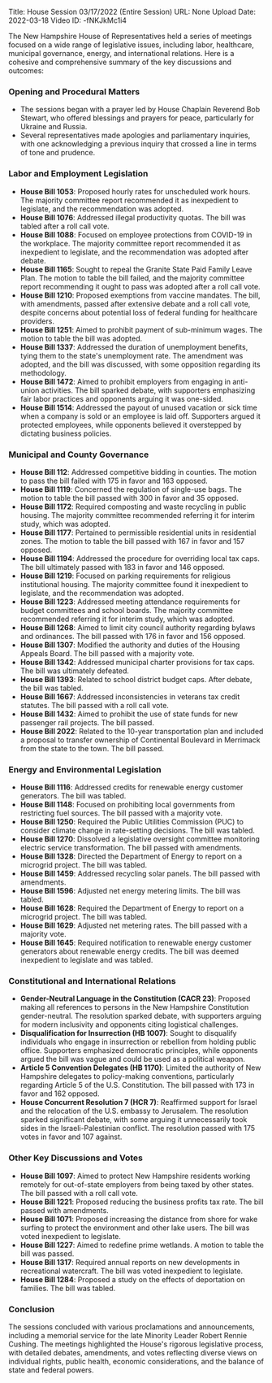 Title: House Session 03/17/2022 (Entire Session)
URL: None
Upload Date: 2022-03-18
Video ID: -fNKJkMc1i4

The New Hampshire House of Representatives held a series of meetings focused on a wide range of legislative issues, including labor, healthcare, municipal governance, energy, and international relations. Here is a cohesive and comprehensive summary of the key discussions and outcomes:

### **Opening and Procedural Matters**
- The sessions began with a prayer led by House Chaplain Reverend Bob Stewart, who offered blessings and prayers for peace, particularly for Ukraine and Russia.
- Several representatives made apologies and parliamentary inquiries, with one acknowledging a previous inquiry that crossed a line in terms of tone and prudence.

### **Labor and Employment Legislation**
- **House Bill 1053**: Proposed hourly rates for unscheduled work hours. The majority committee report recommended it as inexpedient to legislate, and the recommendation was adopted.
- **House Bill 1076**: Addressed illegal productivity quotas. The bill was tabled after a roll call vote.
- **House Bill 1088**: Focused on employee protections from COVID-19 in the workplace. The majority committee report recommended it as inexpedient to legislate, and the recommendation was adopted after debate.
- **House Bill 1165**: Sought to repeal the Granite State Paid Family Leave Plan. The motion to table the bill failed, and the majority committee report recommending it ought to pass was adopted after a roll call vote.
- **House Bill 1210**: Proposed exemptions from vaccine mandates. The bill, with amendments, passed after extensive debate and a roll call vote, despite concerns about potential loss of federal funding for healthcare providers.
- **House Bill 1251**: Aimed to prohibit payment of sub-minimum wages. The motion to table the bill was adopted.
- **House Bill 1337**: Addressed the duration of unemployment benefits, tying them to the state's unemployment rate. The amendment was adopted, and the bill was discussed, with some opposition regarding its methodology.
- **House Bill 1472**: Aimed to prohibit employers from engaging in anti-union activities. The bill sparked debate, with supporters emphasizing fair labor practices and opponents arguing it was one-sided.
- **House Bill 1514**: Addressed the payout of unused vacation or sick time when a company is sold or an employee is laid off. Supporters argued it protected employees, while opponents believed it overstepped by dictating business policies.

### **Municipal and County Governance**
- **House Bill 112**: Addressed competitive bidding in counties. The motion to pass the bill failed with 175 in favor and 163 opposed.
- **House Bill 1119**: Concerned the regulation of single-use bags. The motion to table the bill passed with 300 in favor and 35 opposed.
- **House Bill 1172**: Required composting and waste recycling in public housing. The majority committee recommended referring it for interim study, which was adopted.
- **House Bill 1177**: Pertained to permissible residential units in residential zones. The motion to table the bill passed with 167 in favor and 157 opposed.
- **House Bill 1194**: Addressed the procedure for overriding local tax caps. The bill ultimately passed with 183 in favor and 146 opposed.
- **House Bill 1219**: Focused on parking requirements for religious institutional housing. The majority committee found it inexpedient to legislate, and the recommendation was adopted.
- **House Bill 1223**: Addressed meeting attendance requirements for budget committees and school boards. The majority committee recommended referring it for interim study, which was adopted.
- **House Bill 1268**: Aimed to limit city council authority regarding bylaws and ordinances. The bill passed with 176 in favor and 156 opposed.
- **House Bill 1307**: Modified the authority and duties of the Housing Appeals Board. The bill passed with a majority vote.
- **House Bill 1342**: Addressed municipal charter provisions for tax caps. The bill was ultimately defeated.
- **House Bill 1393**: Related to school district budget caps. After debate, the bill was tabled.
- **House Bill 1667**: Addressed inconsistencies in veterans tax credit statutes. The bill passed with a roll call vote.
- **House Bill 1432**: Aimed to prohibit the use of state funds for new passenger rail projects. The bill passed.
- **House Bill 2022**: Related to the 10-year transportation plan and included a proposal to transfer ownership of Continental Boulevard in Merrimack from the state to the town. The bill passed.

### **Energy and Environmental Legislation**
- **House Bill 1116**: Addressed credits for renewable energy customer generators. The bill was tabled.
- **House Bill 1148**: Focused on prohibiting local governments from restricting fuel sources. The bill passed with a majority vote.
- **House Bill 1250**: Required the Public Utilities Commission (PUC) to consider climate change in rate-setting decisions. The bill was tabled.
- **House Bill 1270**: Dissolved a legislative oversight committee monitoring electric service transformation. The bill passed with amendments.
- **House Bill 1328**: Directed the Department of Energy to report on a microgrid project. The bill was tabled.
- **House Bill 1459**: Addressed recycling solar panels. The bill passed with amendments.
- **House Bill 1596**: Adjusted net energy metering limits. The bill was tabled.
- **House Bill 1628**: Required the Department of Energy to report on a microgrid project. The bill was tabled.
- **House Bill 1629**: Adjusted net metering rates. The bill passed with a majority vote.
- **House Bill 1645**: Required notification to renewable energy customer generators about renewable energy credits. The bill was deemed inexpedient to legislate and was tabled.

### **Constitutional and International Relations**
- **Gender-Neutral Language in the Constitution (CACR 23)**: Proposed making all references to persons in the New Hampshire Constitution gender-neutral. The resolution sparked debate, with supporters arguing for modern inclusivity and opponents citing logistical challenges.
- **Disqualification for Insurrection (HB 1007)**: Sought to disqualify individuals who engage in insurrection or rebellion from holding public office. Supporters emphasized democratic principles, while opponents argued the bill was vague and could be used as a political weapon.
- **Article 5 Convention Delegates (HB 1170)**: Limited the authority of New Hampshire delegates to policy-making conventions, particularly regarding Article 5 of the U.S. Constitution. The bill passed with 173 in favor and 162 opposed.
- **House Concurrent Resolution 7 (HCR 7)**: Reaffirmed support for Israel and the relocation of the U.S. embassy to Jerusalem. The resolution sparked significant debate, with some arguing it unnecessarily took sides in the Israeli-Palestinian conflict. The resolution passed with 175 votes in favor and 107 against.

### **Other Key Discussions and Votes**
- **House Bill 1097**: Aimed to protect New Hampshire residents working remotely for out-of-state employers from being taxed by other states. The bill passed with a roll call vote.
- **House Bill 1221**: Proposed reducing the business profits tax rate. The bill passed with amendments.
- **House Bill 1071**: Proposed increasing the distance from shore for wake surfing to protect the environment and other lake users. The bill was voted inexpedient to legislate.
- **House Bill 1227**: Aimed to redefine prime wetlands. A motion to table the bill was passed.
- **House Bill 1317**: Required annual reports on new developments in recreational watercraft. The bill was voted inexpedient to legislate.
- **House Bill 1284**: Proposed a study on the effects of deportation on families. The bill was tabled.

### **Conclusion**
The sessions concluded with various proclamations and announcements, including a memorial service for the late Minority Leader Robert Rennie Cushing. The meetings highlighted the House's rigorous legislative process, with detailed debates, amendments, and votes reflecting diverse views on individual rights, public health, economic considerations, and the balance of state and federal powers.